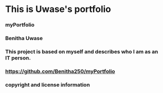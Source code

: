 # This is Uwase's portfolio
### myPortfolio
### Benitha Uwase
### This project is based on myself and describes who I am as an IT person.
### https://github.com/Benitha250/myPortfolio
### copyright and license information
